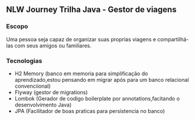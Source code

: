 ## NLW Journey Trilha Java - Gestor de viagens

### Escopo
Uma pessoa seja capaz de organizar suas proprias viagens e compartilhá-las com seus amigos ou familiares.

### Tecnologias
- H2 Memory (banco em memoria para simplificação do aprendizado,estou pensando em migrar após para um banco relacional convenciional)
- Flyway (gestor de migrations)
- Lombok (Gerador de codigo boilerplate por annotations,facitando o desenvolvimento Java)
- JPA (Facilitador de boas praticas para persistencia no banco)
